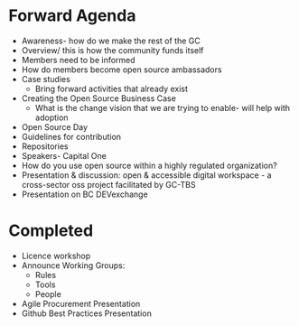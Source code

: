 # Forward Agenda

* Awareness- how do we make the rest of the GC
* Overview/ this is how the community funds itself
* Members need to be informed
* How do members become open source ambassadors
* Case studies
  * Bring forward activities that already exist
* Creating the Open Source Business Case
  * What is the change vision that we are trying to enable- will help with adoption
* Open Source Day
* Guidelines for contribution
* Repositories
* Speakers- Capital One
* How do you use open source within a highly regulated organization?
* Presentation & discussion: open & accessible digital workspace - a cross-sector oss project facilitated by GC-TBS
* Presentation on BC DEVexchange

# Completed
* Licence workshop
* Announce Working Groups:
  * Rules
  * Tools
  * People
* Agile Procurement Presentation
* Github Best Practices Presentation
